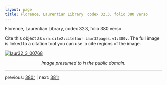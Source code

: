 ```yaml
---
layout: page
title: Florence, Laurentian Library, codex 32.3, folio 380 verso
---
```


Florence, Laurentian Library, codex 32.3, folio 380 verso

Cite this object as `urn:cite2:citelaur:laur32pages.v1:380v`.  The full image is linked to a citation tool you can use to cite regions of the image.

[![laur32_3_00768](http://www.homermultitext.org/iipsrv?IIIF=/project/homer/pyramidal/deepzoom/citelaur/laur32imgs/v1/laur32_3_00768.tif/full/800,/0/default.jpg)](http://www.homermultitext.org/ict2/?urn=urn:cite2:citelaur:laur32imgs.v1:laur32_3_00768) 

<p style="text-align: center; font-style: italic;">Image presumed to in the public domain.</p>

---

previous: [380r](../380r/) | next: [381r](../381r/)